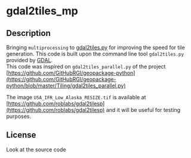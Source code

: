 # gdal2tiles_mp

## Description

Bringing `multiprocessing` to [gdal2tiles.py](http://www.gdal.org/gdal2tiles.html)
for improving the speed for tile generation. This code is built upon the
command line tool `gdal2tiles.py` provided by [GDAL](http://www.gdal.org).  
This code was inspired on `gdal2tiles_parallel.py` of the project
[https://github.com/GitHubRGI/geopackage-python](https://github.com/GitHubRGI/geopackage-python/blob/master/Tiling/gdal2tiles_parallel.py)

The image `USA_IFR_Low_Alaska_RESIZE.tif` is available at [https://github.com/roblabs/gdal2tilesp](https://github.com/roblabs/gdal2tilesp)
and it will be useful for testing purposes.

## License

Look at the source code
